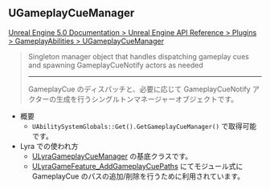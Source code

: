 ## UGameplayCueManager

[Unreal Engine 5.0 Documentation > Unreal Engine API Reference > Plugins > GameplayAbilities > UGameplayCueManager](https://docs.unrealengine.com/5.0/en-US/API/Plugins/GameplayAbilities/UGameplayCueManager/)

> Singleton manager object that handles dispatching gameplay cues and spawning GameplayCueNotify actors as needed
> 
> ----
> GameplayCue のディスパッチと、必要に応じて GameplayCueNotify アクターの生成を行うシングルトンマネージャーオブジェクトです。

* 概要
	* `UAbilitySystemGlobals::Get().GetGameplayCueManager()` で取得可能です。
* Lyra での使われ方
	* [ULyraGameplayCueManager] の基底クラスです。
	* [ULyraGameFeature_AddGameplayCuePaths] にてモジュール式に GameplayCue のパスの追加/削除を行うために利用されています。


<!--- ページ内のリンク --->

<!--- 自前の画像へのリンク --->

<!--- generated --->
[ULyraGameFeature_AddGameplayCuePaths]: ../../Lyra/GameFeature/ULyraGameFeature_AddGameplayCuePaths.md#ulyragamefeature_addgameplaycuepaths
[ULyraGameplayCueManager]: ../../Lyra/GameplayCue/ULyraGameplayCueManager.md#ulyragameplaycuemanager
